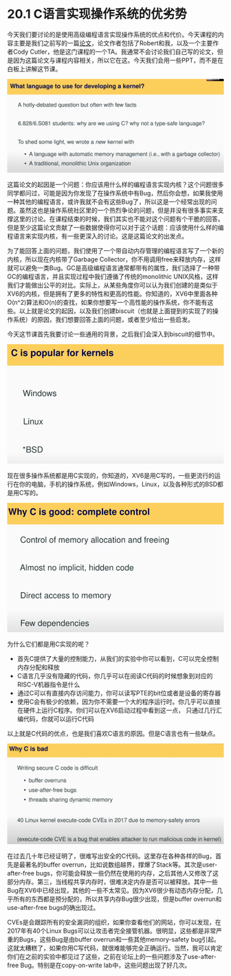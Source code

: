 # 20.1 C语言实现操作系统的优劣势

今天我们要讨论的是使用高级编程语言实现操作系统的优点和代价。今天课程的内容主要是我们之前写的一篇[论文](https://pdos.csail.mit.edu/6.828/2020/readings/biscuit.pdf)，论文作者包括了Robert和我，以及一个主要作者Cody Cutler，他是这门课程的一个TA。我通常不会讨论我们自己写的论文，但是因为这篇论文与课程内容相关，所以它在这。今天我们会用一些PPT，而不是在白板上讲解这节课。

![](../.gitbook/assets/image%20%28820%29.png)

这篇论文的起因是一个问题：你应该用什么样的编程语言实现内核？这个问题很多同学都问过，可能是因为你发现了在操作系统中有Bug，然后你会想，如果我使用一种其他的编程语言，或许我就不会有这些Bug了，所以这是一个经常出现的问题。虽然这也是操作系统社区里的一个热烈争论的问题，但是并没有很多事实来支撑这里的讨论。在课程结束的时候，我们其实也不能对这个问题有个干脆的回答。但是至少这篇论文贡献了一些数据使得你可以对于这个话题：应该使用什么样的编程语言来实现内核，有一些更深入的讨论。这是这篇论文的出发点。

为了能回答上面的问题，我们使用了一个带自动内存管理的编程语言写了一个新的内核，所以现在内核带了Garbage Collector，你不用调用free来释放内存，这样就可以避免一类Bug。GC是高级编程语言通常都带有的属性，我们选择了一种带GC的编程语言，并且实现过程中我们遵循了传统的monolithic UNIX风格，这样我们才能做出公平的对比。实际上，从某些角度你可以认为我们创建的是类似于XV6的内核，但是拥有了更多的特性和更高的性能。你知道的，XV6中里面各种O\(n^2\)算法和O\(n\)的查找，如果你想要写一个高性能的操作系统，你不能有这些。以上就是论文的起因，以及我们创建biscuit（也就是上面提到的实现了的操作系统）的原因，我们想要回答上面的问题，或者至少给出一些启发。

今天这节课首先我要讨论一些通用的背景，之后我们会深入到biscuit的细节中。

![](../.gitbook/assets/image%20%28844%29.png)

现在很多操作系统都是用C实现的，你知道的，XV6是用C写的，一些更流行的运行在你的电脑，手机的操作系统，例如Windows，Linux，以及各种形式的BSD都是用C写的。

![](../.gitbook/assets/image%20%28812%29.png)

为什么它们都是用C实现的呢？

* 首先C提供了大量的控制能力，从我们的实验中你可以看到，C可以完全控制内存分配和释放
* C语言几乎没有隐藏的代码，你几乎可以在阅读C代码的时候想象到对应的RISC-V机器指令是什么
* 通过C可以有直接内存访问能力，你可以读写PTE的bit位或者是设备的寄存器
* 使用C会有极少的依赖，因为你不需要一个大的程序运行时。你几乎可以直接在硬件上运行C程序。你们可以在XV6启动过程中看到这一点， 只通过几行汇编代码，你就可以运行C代码

以上就是C代码的优点，也是我们喜欢C语言的原因。但是C语言也有一些缺点。

![](../.gitbook/assets/image%20%28813%29.png)

在过去几十年已经证明了，很难写出安全的C代码。这里存在各种各样的Bug，首先是最著名的buffer overrun，比如说数组越界，撑爆了Stack等。其次是user-after-free bugs，你可能会释放一些仍然在使用的内存，之后其他人又修改了这部分内存。第三，当线程共享内存时，很难决定内存是否可以被释放。其中一些Bug在XV6中已经出现，其他的一些不太常见。因为XV6很少有动态内存分配，几乎所有的东西都是预分配的，所以共享内存Bug很少出现，但是buffer overrun和use-after-free bugs的确出现过。

CVEs是会跟踪所有的安全漏洞的组织，如果你查看他们的网站，你可以发现，在2017年有40个Linux Bugs可以让攻击者完全接管机器。很明显，这些都是非常严重的Bugs，这些Bug是由buffer overrun和一些其他memory-safety bug引起。这就太糟糕了，如果你用C写代码，就很难能够完全正确运行。当然，我可以肯定你们在之前的实验中都见过了这些，之前在论坛上的一些问题涉及了use-after-free Bug。特别是在copy-on-write lab中，这些问题出现了好几次。

